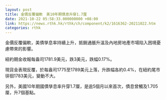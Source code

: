 ```yaml
---
layout: post
title: 金價反覆偏軟　美10年期債息升穿1.7厘
date: 2021-10-22 05:58:33.000000000 +08:00
link: https://news.rthk.hk/rthk/ch/component/k2/1616362-20211022.htm
categories: rthk
---
```


金價反覆偏軟，美債孳息率持續上升，抵銷通脹升溫及內地房地產市場陷入困境憂慮帶來的影響。

紐約期金收報每盎司1781.9美元，跌3美元，跌幅0.17%。

現貨金表現反覆，於每盎司1775至1789美元上落，升跌幅各約0.4%，在紐約尾市徘徊1783美元，變動不大。

另外，美國10年期國債孳息率升穿1.7厘，是逾5個月以來首次，債息曾觸及1.705厘，升7個基點。

